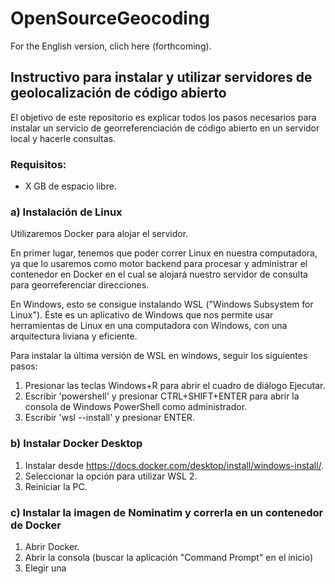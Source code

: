 # OpenSourceGeocoding

For the English version, clich here (forthcoming).

## Instructivo para instalar y utilizar servidores de geolocalización de código abierto

El objetivo de este repositorio es explicar todos los pasos necesarios para instalar un servicio de georreferenciación de código abierto en un servidor local y hacerle consultas.

### Requisitos:

- X GB de espacio libre.


### a) Instalación de Linux

Utilizaremos Docker para alojar el servidor.

En primer lugar, tenemos que poder correr Linux en nuestra computadora, ya que lo usaremos como motor backend para procesar y administrar el contenedor en Docker en el cual se alojará nuestro servidor de consulta para georreferenciar direcciones.

En Windows, esto se consigue instalando WSL ("Windows Subsystem for Linux"). Éste es un aplicativo de Windows que nos permite usar herramientas de Linux en una computadora con Windows, con una arquitectura liviana y eficiente.

Para instalar la última versión de WSL en windows, seguir los siguientes pasos:
1) Presionar las teclas Windows+R para abrir el cuadro de diálogo Ejecutar.
2) Escribir 'powershell' y presionar CTRL+SHIFT+ENTER para abrir la consola de Windows PowerShell como administrador.
3) Escribir 'wsl --install' y presionar ENTER.


### b) Instalar Docker Desktop

1) Instalar desde https://docs.docker.com/desktop/install/windows-install/. 
2) Seleccionar la opción para utilizar WSL 2.
3) Reiniciar la PC.

### c) Instalar la imagen de Nominatim y correrla en un contenedor de Docker

1) Abrir Docker.
2) Abrir la consola (buscar la aplicación "Command Prompt" en el inicio)
3) Elegir una  

